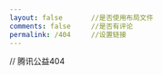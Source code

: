 ```yaml
---
layout: false       //是否使用布局文件
comments: false     //是否有评论
permalink: /404     //设置链接
---
```


// 腾讯公益404
<script type="text/javascript" src="//qzonestyle.gtimg.cn/qzone/hybrid/app/404/search_children.js" charset="utf-8" homePageUrl="/" homePageName="回到主页"></script>
